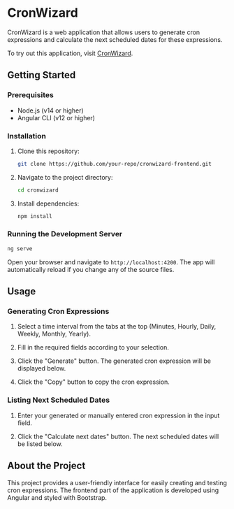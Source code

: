 
# CronWizard

CronWizard is a web application that allows users to generate cron expressions and calculate the next scheduled dates for these expressions.

To try out this application, visit [CronWizard](https://cronwizard.com).

## Getting Started

### Prerequisites

- Node.js (v14 or higher)
- Angular CLI (v12 or higher)

### Installation

1. Clone this repository:
    ```bash
    git clone https://github.com/your-repo/cronwizard-frontend.git
    ```
2. Navigate to the project directory:
    ```bash
    cd cronwizard
    ```
3. Install dependencies:
    ```bash
    npm install
    ```
    
### Running the Development Server

```bash 
ng serve
```

Open your browser and navigate to `http://localhost:4200`. The app will automatically reload if you change any of the source files.

## Usage

### Generating Cron Expressions

1. Select a time interval from the tabs at the top (Minutes, Hourly, Daily, Weekly, Monthly, Yearly).

2. Fill in the required fields according to your selection.

3. Click the "Generate" button. The generated cron expression will be displayed below.

4. Click the "Copy" button to copy the cron expression.

### Listing Next Scheduled Dates

1. Enter your generated or manually entered cron expression in the input field.

2. Click the "Calculate next dates" button. The next scheduled dates will be listed below.

## About the Project

This project provides a user-friendly interface for easily creating and testing cron expressions. The frontend part of the application is developed using Angular and styled with Bootstrap.